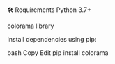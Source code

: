 🛠 Requirements
Python 3.7+

colorama library

Install dependencies using pip:

bash
Copy
Edit
pip install colorama
